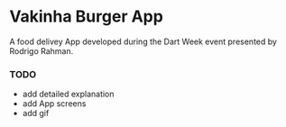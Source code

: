 # Vakinha Burger App
A food delivey App developed during the Dart Week event presented by Rodrigo Rahman.

### TODO
  - add detailed explanation
  - add App screens
  - add gif
